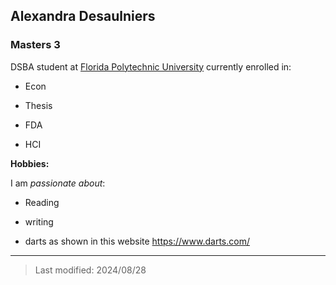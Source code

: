 ## Alexandra Desaulniers

### Masters 3 

DSBA student at [Florida Polytechnic University](https://www.floridapoly.edu) currently enrolled in: 

- Econ

- Thesis

- FDA

- HCI

**Hobbies:**

I am _passionate about_: 

- Reading

- writing

- darts as shown in this website <https://www.darts.com/>

***

> Last modified: 2024/08/28